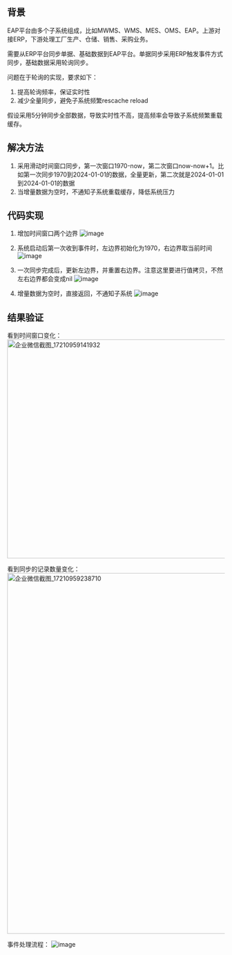 ## 背景
EAP平台由多个子系统组成，比如MWMS、WMS、MES、OMS、EAP。上游对接ERP，下游处理工厂生产、仓储、销售、采购业务。

需要从ERP平台同步单据、基础数据到EAP平台。单据同步采用ERP触发事件方式同步，基础数据采用轮询同步。

问题在于轮询的实现，要求如下：
1. 提高轮询频率，保证实时性
2. 减少全量同步，避免子系统频繁rescache reload 

假设采用5分钟同步全部数据，导致实时性不高，提高频率会导致子系统频繁重载缓存。

## 解决方法
1. 采用滑动时间窗口同步，第一次窗口1970-now，第二次窗口now-now+1。比如第一次同步1970到2024-01-01的数据，全量更新，第二次就是2024-01-01到2024-01-01的数据
2. 当增量数据为空时，不通知子系统重载缓存，降低系统压力

## 代码实现
1. 增加时间窗口两个边界
![image](https://github.com/user-attachments/assets/e8eb017a-20ae-4115-9156-3136db50f498)

2. 系统启动后第一次收到事件时，左边界初始化为1970，右边界取当前时间
![image](https://github.com/user-attachments/assets/09391548-95e7-49d0-8083-c4286b98f3ad)

3. 一次同步完成后，更新左边界，并重置右边界。注意这里要进行值拷贝，不然左右边界都会变成nil
![image](https://github.com/user-attachments/assets/7862432d-e328-41fc-90e5-4d9a37173c6b)

4. 增量数据为空时，直接返回，不通知子系统
![image](https://github.com/user-attachments/assets/075a05e3-4a56-4825-a36b-85f67e49af9a)

## 结果验证
看到时间窗口变化：
<img width="506" alt="企业微信截图_17210959141932" src="https://github.com/user-attachments/assets/a0d47ce7-48a5-4be6-b479-cf20eb28ffb6">

看到同步的记录数量变化：
<img width="834" alt="企业微信截图_17210959238710" src="https://github.com/user-attachments/assets/1f285f0c-6d0d-42d3-8dc0-dd868cdbb9b0">

事件处理流程：
![image](https://github.com/user-attachments/assets/70d087f9-1734-4f9e-8fe1-2cfb6f6d1c69)
